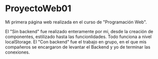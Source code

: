 # ProyectoWeb01
Mi primera página web realizada en el curso de "Programación Web".

El "Sin backend" fue realizado enteramente por mi, desde la creación de componentes, estilizado hasta las funcionlidades. Todo funciona a nivel localStorage.
El "Con backend" fue el trabajo en grupo, en el que mis compañeros se encargaron de levantar el Backend y yo de terminar las conexiones.
